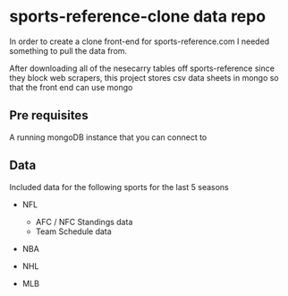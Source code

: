 # sports-reference-clone data repo

In order to create a clone front-end for sports-reference.com I needed something to pull the data from.

After downloading all of the nesecarry tables off sports-reference since they block web scrapers, this project stores csv data sheets in mongo so that the front end can use mongo

## Pre requisites

A running mongoDB instance that you can connect to

## Data

Included data for the following sports for the last 5 seasons

- NFL
  - AFC / NFC Standings data
  - Team Schedule data

- NBA

- NHL

- MLB
